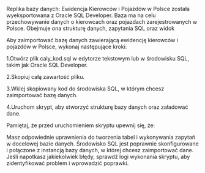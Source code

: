 Replika bazy danych: Ewidencja Kierowców i Pojazdów w Polsce została wyeksportowana z Oracle SQL Developer. Baza ma na celu przechowywanie danych o kierowcach oraz pojazdach zarejestrowanych w Polsce. Obejmuje ona strukturę danych, zapytania SQL oraz widok



Aby zaimportować bazę danych zawierającą ewidencję kierowców i pojazdów w Polsce, wykonaj następujące kroki:

1.Otwórz plik caly_kod.sql w edytorze tekstowym lub w środowisku SQL, takim jak Oracle SQL Developer.

2.Skopiuj całą zawartość pliku.

3.Wklej skopiowany kod do środowiska SQL, w którym chcesz zaimportować bazę danych.

4.Uruchom skrypt, aby stworzyć strukturę bazy danych oraz załadować dane.

Pamiętaj, że przed uruchomieniem skryptu upewnij się, że:

Masz odpowiednie uprawnienia do tworzenia tabel i wykonywania zapytań w docelowej bazie danych.
Środowisko SQL jest poprawnie skonfigurowane i połączone z instancją bazy danych, w której chcesz zaimportować dane.
Jeśli napotkasz jakiekolwiek błędy, sprawdź logi wykonania skryptu, aby zidentyfikować problem i wprowadzić poprawki.
